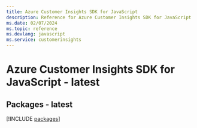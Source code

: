 ```yaml
---
title: Azure Customer Insights SDK for JavaScript
description: Reference for Azure Customer Insights SDK for JavaScript
ms.date: 02/07/2024
ms.topic: reference
ms.devlang: javascript
ms.service: customerinsights
---
```

# Azure Customer Insights SDK for JavaScript - latest
## Packages - latest
[!INCLUDE [packages](customer-insights-index.md)]